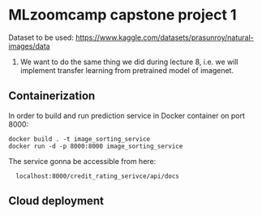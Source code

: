 # MLzoomcamp capstone project 1

Dataset to be used: https://www.kaggle.com/datasets/prasunroy/natural-images/data

1. We want to do the same thing we did during lecture 8, i.e. we will implement transfer learning from pretrained model of imagenet.




## Containerization

In order to build and run prediction service in Docker container on port 8000:
    
    docker build . -t image_sorting_service
    docker run -d -p 8000:8000 image_sorting_service

The service gonna be accessible from here:
   
      localhost:8000/credit_rating_serivce/api/docs

## Cloud deployment 
